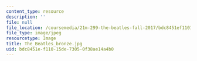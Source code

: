 ```yaml
---
content_type: resource
description: ''
file: null
file_location: /coursemedia/21m-299-the-beatles-fall-2017/bdc8451ef11015de73050f38ae14a4b0_The_Beatles_bronze.jpg
file_type: image/jpeg
resourcetype: Image
title: The_Beatles_bronze.jpg
uid: bdc8451e-f110-15de-7305-0f38ae14a4b0
---
```

